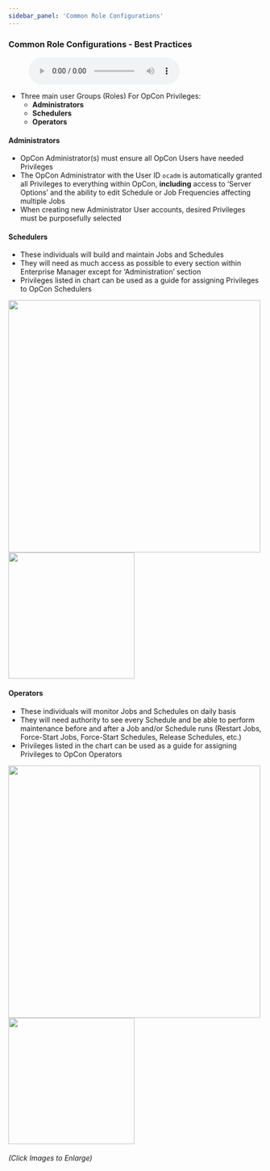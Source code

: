 ```yaml
---
sidebar_panel: 'Common Role Configurations'
---
```


### Common Role Configurations - Best Practices

<figure>
    <audio
        controls
        src="audiobasic/CommonRoleConfigurations.mp3">
            Your browser does not support the
            <code>audio</code> element.
    </audio>
</figure>

* Three main user Groups (Roles) For OpCon Privileges:  
    * **Administrators**
    * **Schedulers**
    * **Operators**

#### Administrators

* OpCon Administrator(s) must ensure all OpCon Users have needed Privileges 
* The OpCon Administrator with the User ID ```ocadm``` is automatically granted all Privileges to everything within OpCon, **including** access to ‘Server Options’ and the ability to edit Schedule or Job Frequencies affecting multiple Jobs
* When creating new Administrator User accounts, desired Privileges must be purposefully selected

#### Schedulers

* These individuals will build and maintain Jobs and Schedules 
* They will need as much access as possible to every section within Enterprise Manager except for ‘Administration’ section 
* Privileges listed in chart can be used as a guide for assigning Privileges to OpCon Schedulers

<a href="imgbasic/316.png" target="_blank"><img src="imgbasic/316.png" width="500"></img></a>  
<a href="imgbasic/317.png" target="_blank"><img src="imgbasic/317.png" width="250"></img></a>  

#### Operators

* These individuals will monitor Jobs and Schedules on daily basis 
* They will need authority to see every Schedule and be able to perform maintenance before and after a Job and/or Schedule runs (Restart Jobs, Force-Start Jobs, Force-Start Schedules, Release Schedules, etc.) 
* Privileges listed in the chart can be used as a guide for assigning Privileges to OpCon Operators

<a href="imgbasic/318.png" target="_blank"><img src="imgbasic/318.png" width="500"></img></a>  
<a href="imgbasic/319.png" target="_blank"><img src="imgbasic/319.png" width="250"></img></a>  

###### (Click Images to Enlarge)
